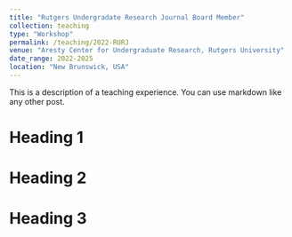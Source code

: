 ```yaml
---
title: "Rutgers Undergradate Research Journal Board Member"
collection: teaching
type: "Workshop"
permalink: /teaching/2022-RURJ
venue: "Aresty Center for Undergraduate Research, Rutgers University"
date_range: 2022-2025
location: "New Brunswick, USA"
---
```


This is a description of a teaching experience. You can use markdown like any other post.

Heading 1
======

Heading 2
======

Heading 3
======
